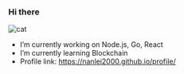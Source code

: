 ### Hi there 
![cat](https://cdn.akamai.steamstatic.com/steamcommunity/public/images/items/2165610/f1b71111104b160cce6db798e2a0da724a035db6.gif)

- I’m currently working on Node.js, Go, React
- I’m currently learning Blockchain
- Profile link: https://nanlei2000.github.io/profile/
